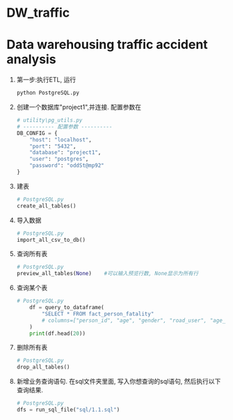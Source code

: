 
# DW_traffic
Data warehousing traffic accident analysis
=======
1. 第一步:执行ETL, 运行

    ```python
    python PostgreSQL.py
    ```



2. 创建一个数据库"project1",并连接. 配置参数在

    ```python
    # utility\pg_utils.py
    # ---------- 配置参数 ----------
    DB_CONFIG = {
        "host": "localhost",
        "port": "5432",
        "database": "project1",
        "user": "postgres",
        "password": "oddSt@mp92"
    }
    ```



3. 建表

    ```python
    # PostgreSQL.py
    create_all_tables()
    ```



4. 导入数据

    ```python
    # PostgreSQL.py
    import_all_csv_to_db()
    ```



5. 查询所有表

    ```python
    # PostgreSQL.py
    preview_all_tables(None)	#可以输入预览行数, None显示为所有行
    ```



6. 查询某个表

    ```python
    # PostgreSQL.py
        df = query_to_dataframe(
            "SELECT * FROM fact_person_fatality"
            # columns=["person_id", "age", "gender", "road_user", "age_group"]
        )
        print(df.head(20))
    ```



7. 删除所有表

    ```python
    # PostgreSQL.py
    drop_all_tables()
    ```



8. 新增业务查询语句. 在sql文件夹里面, 写入你想查询的sql语句, 然后执行以下查询结果.

    ```python
    # PostgreSQL.py
    dfs = run_sql_file("sql/1.1.sql")
    ```
